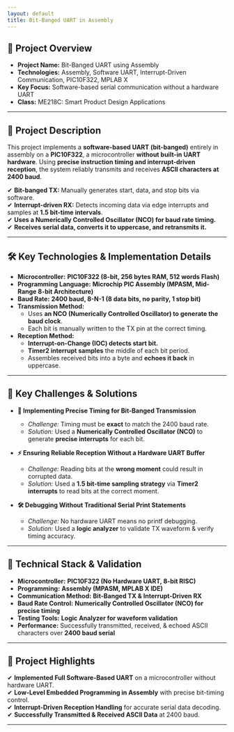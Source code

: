 ```yaml
---
layout: default
title: Bit-Banged UART in Assembly
---
```


## 🚀 **Project Overview**  
- **Project Name:** Bit-Banged UART using Assembly
- **Technologies:** Assembly, Software UART, Interrupt-Driven Communication, PIC10F322, MPLAB X  
- **Key Focus:** Software-based serial communication without a hardware UART  
- **Class:** ME218C: Smart Product Design Applications  

---

## 📖 **Project Description**  

This project implements a **software-based UART (bit-banged)** entirely in assembly on a **PIC10F322**, a microcontroller **without built-in UART hardware**. Using **precise instruction timing and interrupt-driven reception**, the system reliably transmits and receives **ASCII characters at 2400 baud**.  
 
✔ **Bit-banged TX:** Manually generates start, data, and stop bits via software.  
✔ **Interrupt-driven RX:** Detects incoming data via edge interrupts and samples at **1.5 bit-time intervals**.  
✔ **Uses a Numerically Controlled Oscillator (NCO) for baud rate timing.**  
✔ **Receives serial data, converts it to uppercase, and retransmits it.**  

---

## 🛠️ **Key Technologies & Implementation Details**  

- **Microcontroller:** **PIC10F322 (8-bit, 256 bytes RAM, 512 words Flash)**  
- **Programming Language:** **Microchip PIC Assembly (MPASM, Mid-Range 8-bit Architecture)**  
- **Baud Rate:** **2400 baud, 8-N-1 (8 data bits, no parity, 1 stop bit)**  
- **Transmission Method:**  
  - Uses **an NCO (Numerically Controlled Oscillator) to generate the baud clock**.  
  - Each bit is manually written to the TX pin at the correct timing.  
- **Reception Method:**  
  - **Interrupt-on-Change (IOC) detects start bit.**  
  - **Timer2 interrupt samples** the middle of each bit period.  
  - Assembles received bits into a byte and **echoes it back** in uppercase.  

---

## 🚩 **Key Challenges & Solutions**  

- **🔄 Implementing Precise Timing for Bit-Banged Transmission**  
  - *Challenge:* Timing must be **exact** to match the 2400 baud rate.  
  - *Solution:* Used a **Numerically Controlled Oscillator (NCO)** to generate **precise interrupts** for each bit.  

- **⚡ Ensuring Reliable Reception Without a Hardware UART Buffer**  
  - *Challenge:* Reading bits at the **wrong moment** could result in corrupted data.  
  - *Solution:* Used a **1.5 bit-time sampling strategy** via **Timer2 interrupts** to read bits at the correct moment.  

- **🛠️ Debugging Without Traditional Serial Print Statements**  
  - *Challenge:* No hardware UART means no printf debugging.  
  - *Solution:* Used a **logic analyzer** to validate TX waveform & verify timing accuracy.  

---

## 🧰 **Technical Stack & Validation**  

- **Microcontroller:** **PIC10F322 (No Hardware UART, 8-bit RISC)**  
- **Programming:** **Assembly (MPASM, MPLAB X IDE)**  
- **Communication Method:** **Bit-Banged TX & Interrupt-Driven RX**  
- **Baud Rate Control:** **Numerically Controlled Oscillator (NCO) for precise timing**  
- **Testing Tools:** **Logic Analyzer for waveform validation**  
- **Performance:** Successfully transmitted, received, & echoed ASCII characters over **2400 baud serial**  

---

## 🌟 **Project Highlights**  

✔ **Implemented Full Software-Based UART** on a microcontroller without hardware UART.  
✔ **Low-Level Embedded Programming in Assembly** with precise bit-timing control.  
✔ **Interrupt-Driven Reception Handling** for accurate serial data decoding.  
✔ **Successfully Transmitted & Received ASCII Data** at 2400 baud.  

---
